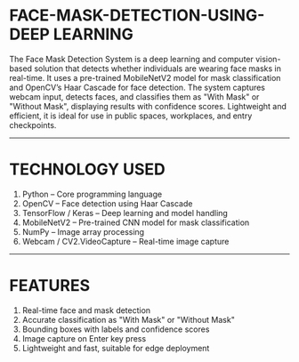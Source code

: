 # FACE-MASK-DETECTION-USING-DEEP LEARNING
The Face Mask Detection System is a deep learning and computer vision-based solution that detects whether individuals are wearing face masks in real-time. It uses a pre-trained MobileNetV2 model for mask classification and OpenCV’s Haar Cascade for face detection. The system captures webcam input, detects faces, and classifies them as "With Mask" or "Without Mask", displaying results with confidence scores. Lightweight and efficient, it is ideal for use in public spaces, workplaces, and entry checkpoints.

----

# TECHNOLOGY USED
1. Python – Core programming language
2. OpenCV – Face detection using Haar Cascade
3. TensorFlow / Keras – Deep learning and model handling
4. MobileNetV2 – Pre-trained CNN model for mask classification
5. NumPy – Image array processing
6. Webcam / CV2.VideoCapture – Real-time image capture

----

# FEATURES
1. Real-time face and mask detection
2. Accurate classification as "With Mask" or "Without Mask"
3. Bounding boxes with labels and confidence scores
4. Image capture on Enter key press
5. Lightweight and fast, suitable for edge deployment
   
